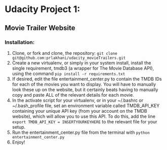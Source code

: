 # Udacity Project 1:
## Movie Trailer Website

### Installation: 
1. Clone, or fork and clone, the repository: `git clone git@github.com:prlakhani/udacity_movieTrailers.git`
2. Create a new virtualenv, or simply in your system install, install the single requirement, tmdb3 (a wrapper for The Movie Database API), using the command `pip install -r requirements.txt`
3. If desired, edit the file entertainment_center.py to contain the TMDB IDs for each of the movies you want to display. You will have to manually look these up on the website, but it certainly beats having to manually copy and paste ALL of the relevant details for each movie. 
4. In the activate script for your virtualenv, or in your ~/.bashrc or ~/.bash_profile file, set an environment variable called TMDB_API_KEY containing your unique API key (from your account on the TMDB website), which will allow you to use this API. To do this, add the line `export TMDB_API_KEY = INSERTYOURKEYHERE` to the relevant file for your setup. 
5. Run the entertainment_center.py file from the terminal with `python entertainment_center.py`
6. Enjoy!